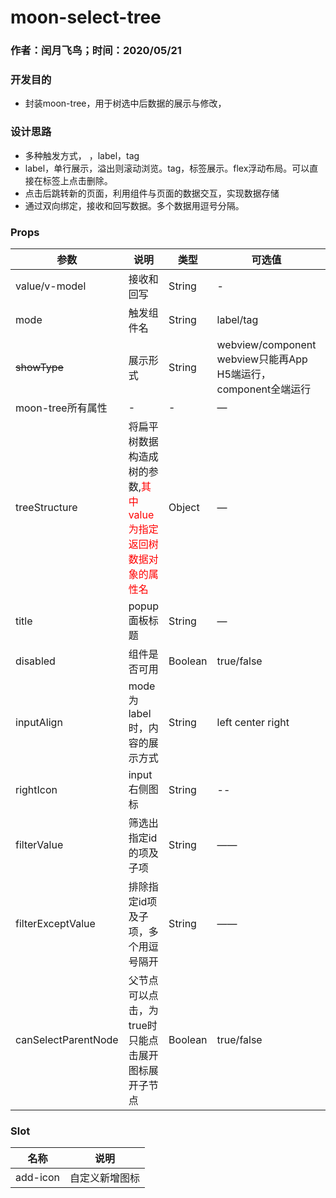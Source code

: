 #  moon-select-tree

### 作者：闰月飞鸟；时间：2020/05/21
### 开发目的
-   封装moon-tree，用于树选中后数据的展示与修改，
### 设计思路
-   多种触发方式， ，label，tag 
-   label，单行展示，溢出则滚动浏览。tag，标签展示。flex浮动布局。可以直接在标签上点击删除。
-   点击后跳转新的页面，利用组件与页面的数据交互，实现数据存储
-   通过双向绑定，接收和回写数据。多个数据用逗号分隔。

### Props 
参数 |说明|类型|可选值|默认值
---|---|---|---|---
value/v-model|接收和回写|String|-| -
mode|触发组件名|String|label/tag| “tag”
~~showType~~|展示形式|String|webview/component webview只能再App H5端运行，component全端运行 | “component”
moon-tree所有属性|-|-|—|-
treeStructure|将扁平树数据构造成树的参数,<font color="red">其中value为指定返回树数据对象的属性名</font>|Object|—|{ id: 'id', parentId: 'parentId', label: 'value' ,value:"id"}  
title|popup面板标题|String|—| "请选择"
disabled|组件是否可用|Boolean|true/false| false
inputAlign|mode为label时，内容的展示方式|String|left center right| left
rightIcon |input右侧图标|String| --|arrow-right  
filterValue|筛选出指定id的项及子项|String|——|——
filterExceptValue|排除指定id项及子项，多个用逗号隔开|String|——|——
canSelectParentNode|父节点可以点击，为true时 只能点击展开图标展开子节点|Boolean|true/false| false;

###  Slot
名称 |说明
---|---
add-icon |自定义新增图标
